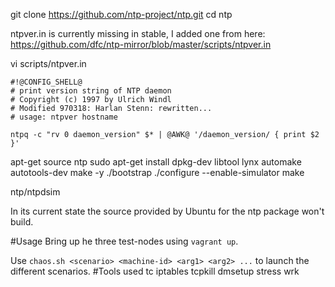 git clone https://github.com/ntp-project/ntp.git
cd ntp

ntpver.in is currently missing in stable, I added one from here:
https://github.com/dfc/ntp-mirror/blob/master/scripts/ntpver.in

vi scripts/ntpver.in
```
#!@CONFIG_SHELL@
# print version string of NTP daemon
# Copyright (c) 1997 by Ulrich Windl
# Modified 970318: Harlan Stenn: rewritten...
# usage: ntpver hostname

ntpq -c "rv 0 daemon_version" $* | @AWK@ '/daemon_version/ { print $2 }'
```

apt-get source ntp
sudo apt-get install dpkg-dev libtool lynx automake autotools-dev make -y
./bootstrap
./configure --enable-simulator
make

ntp/ntpdsim


In its current state the source provided by Ubuntu for the ntp package won't build.

#Usage
Bring up he three test-nodes using `vagrant up`.

Use `chaos.sh <scenario> <machine-id> <arg1> <arg2> ...` to launch the different scenarios.
#Tools used
tc
iptables
tcpkill
dmsetup
stress
wrk
